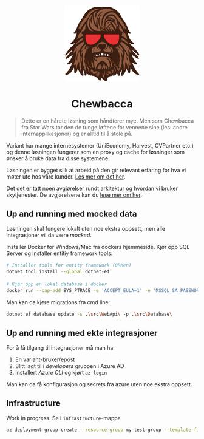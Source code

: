 <div align="center">
    <img src="docs/logo.png" width="200" height="200">
    <h1>Chewbacca</h1>

</div>

> Dette er en hårete løsning som håndterer mye. Men som Chewbacca fra Star Wars tar den de tunge løftene for vennene  sine (les: andre internapplikasjoner) og er alltid til å stole på.

Variant har mange internesystemer (UniEconomy, Harvest, CVPartner etc.) og denne løsningen fungerer som en proxy og cache for løsninger som ønsker å bruke data fra disse systemene.

Løsningen er bygget slik at arbeid på den gir relevant erfaring for hva vi møter ute hos våre kunder. [Les mer om det her](docs/relevance.md).

Det det er tatt noen avgjørelser rundt arkitektur og hvordan vi bruker skytjenester. De avgjørelsene kan du [lese mer om her](docs/architecture.md).

## Up and running med mocked data

Løsningen skal fungere lokalt uten noe ekstra oppsett, men alle integrasjoner vil da være _mocked_.

Installer Docker for Windows/Mac fra dockers hjemmeside. Kjør opp SQL Server og installer entitiy framework tools:

```bash
# Installer tools for entity framework (ORMen)
dotnet tool install --global dotnet-ef

# Kjør opp en lokal database i docker
docker run --cap-add SYS_PTRACE -e 'ACCEPT_EULA=1' -e 'MSSQL_SA_PASSWORD=yourStrong(!)Password' -p 1433:1433 --name azuresqledge -d mcr.microsoft.com/azure-sql-edge
```

Man kan da kjøre migrations fra cmd line:

```bash
dotnet ef database update -s .\src\WebApi\ -p .\src\Database\
```

## Up and running med ekte integrasjoner

For å få tilgang til integrasjoner må man ha: 

1. En variant-bruker/epost
2. Blitt lagt til i _developers_ gruppen i Azure AD
3. Installert _Azure CLI_ og kjørt `az login`

Man kan da få konfigurasjon og secrets fra azure uten noe ekstra oppsett.

## Infrastructure

Work in progress. Se i `infrastructure`-mappa

```bash
az deployment group create --resource-group my-test-group --template-file .\infrastructure\azuredeploy.bicep --location westeurope`
```